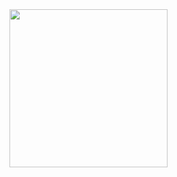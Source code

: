 <div align="center">
  </a>
</div>
    <img height="280em" src="https://activity-graph.herokuapp.com/graph?username=MAHADI-143&theme=material&radius=16"
